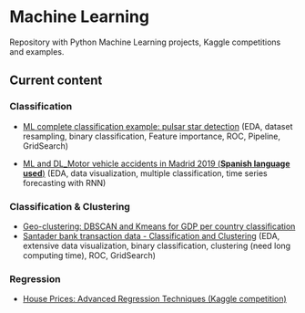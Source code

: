 # Machine Learning

Repository with Python Machine Learning projects, Kaggle competitions and examples. 

## Current content

### Classification
* [ML complete classification example: pulsar star detection](https://github.com/Sampayob/Machine-Learning/blob/master/classification/Machine%20Learning%20complete%20classification%20example%20-%20Pulsar%20star%20detection.ipynb) (EDA, dataset resampling, binary classification, Feature importance, ROC, Pipeline, GridSearch) 

* [ML and DL_Motor vehicle accidents in Madrid 2019 (**Spanish language used**)](https://github.com/Sampayob/Machine-Learning/blob/master/classification/MLandDL_MotorVehicleAccidents.ipynb) (EDA, data visualization, multiple classification, time series forecasting with RNN) 

### Classification & Clustering

* [Geo-clustering: DBSCAN and Kmeans for GDP per country classification](https://github.com/Sampayob/Machine-Learning/blob/master/classification-and-clustering/Geo-economic%20Clustering.ipynb)
* [Santader bank transaction data - Classification and Clustering](https://github.com/Sampayob/Machine-Learning/blob/master/classification-and-clustering/santander-clustering-and-classification.ipynb) (EDA, extensive data visualization, binary classification, clustering (need long computing time), ROC, GridSearch) 

### Regression

* [House Prices: Advanced Regression Techniques (Kaggle competition)](https://www.kaggle.com/ssampab/comprehensive-guide-through-regression-modeling)
